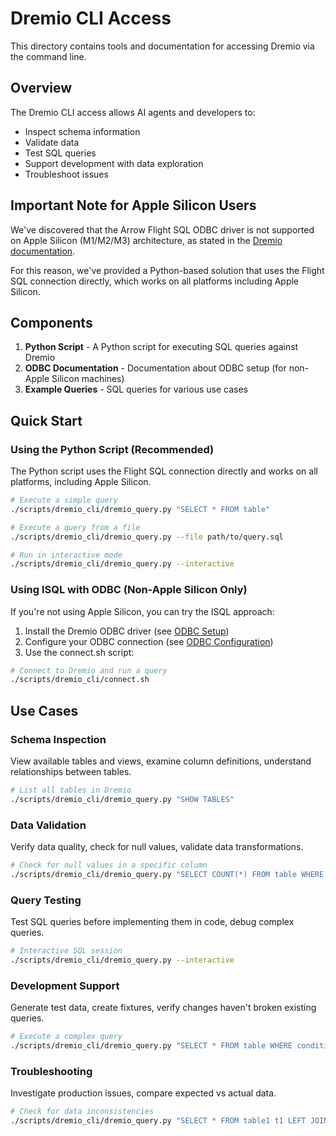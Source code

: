 # Dremio CLI Access

This directory contains tools and documentation for accessing Dremio via the command line.

## Overview

The Dremio CLI access allows AI agents and developers to:
- Inspect schema information
- Validate data
- Test SQL queries
- Support development with data exploration
- Troubleshoot issues

## Important Note for Apple Silicon Users

We've discovered that the Arrow Flight SQL ODBC driver is not supported on Apple Silicon (M1/M2/M3) architecture, as stated in the [Dremio documentation](https://docs.dremio.com/software/drivers/odbc-driver/). 

For this reason, we've provided a Python-based solution that uses the Flight SQL connection directly, which works on all platforms including Apple Silicon.

## Components

1. **Python Script** - A Python script for executing SQL queries against Dremio
2. **ODBC Documentation** - Documentation about ODBC setup (for non-Apple Silicon machines)
3. **Example Queries** - SQL queries for various use cases

## Quick Start

### Using the Python Script (Recommended)

The Python script uses the Flight SQL connection directly and works on all platforms, including Apple Silicon.

```bash
# Execute a simple query
./scripts/dremio_cli/dremio_query.py "SELECT * FROM table"

# Execute a query from a file
./scripts/dremio_cli/dremio_query.py --file path/to/query.sql

# Run in interactive mode
./scripts/dremio_cli/dremio_query.py --interactive
```

### Using ISQL with ODBC (Non-Apple Silicon Only)

If you're not using Apple Silicon, you can try the ISQL approach:

1. Install the Dremio ODBC driver (see [ODBC Setup](./odbc_setup/install.md))
2. Configure your ODBC connection (see [ODBC Configuration](./odbc_setup/configuration.md))
3. Use the connect.sh script:

```bash
# Connect to Dremio and run a query
./scripts/dremio_cli/connect.sh
```

## Use Cases

### Schema Inspection
View available tables and views, examine column definitions, understand relationships between tables.

```bash
# List all tables in Dremio
./scripts/dremio_cli/dremio_query.py "SHOW TABLES"
```

### Data Validation
Verify data quality, check for null values, validate data transformations.

```bash
# Check for null values in a specific column
./scripts/dremio_cli/dremio_query.py "SELECT COUNT(*) FROM table WHERE column IS NULL"
```

### Query Testing
Test SQL queries before implementing them in code, debug complex queries.

```bash
# Interactive SQL session
./scripts/dremio_cli/dremio_query.py --interactive
```

### Development Support
Generate test data, create fixtures, verify changes haven't broken existing queries.

```bash
# Execute a complex query
./scripts/dremio_cli/dremio_query.py "SELECT * FROM table WHERE condition"
```

### Troubleshooting
Investigate production issues, compare expected vs actual data.

```bash
# Check for data inconsistencies
./scripts/dremio_cli/dremio_query.py "SELECT * FROM table1 t1 LEFT JOIN table2 t2 ON t1.id = t2.id WHERE t2.id IS NULL"
```
